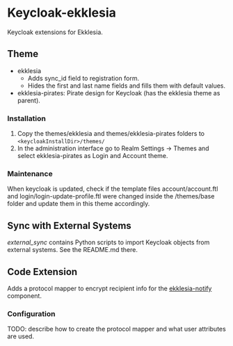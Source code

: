 # Keycloak-ekklesia

Keycloak extensions for Ekklesia.


## Theme

- ekklesia
  - Adds sync_id field to registration form.
  - Hides the first and last name fields and fills them with default values.
- ekklesia-pirates: Pirate design for Keycloak (has the ekklesia theme as parent).

### Installation

1. Copy the themes/ekklesia and themes/ekklesia-pirates folders to `<keycloakInstallDir>/themes/`
2. In the administration interface go to Realm Settings -> Themes and select ekklesia-pirates as Login and Account theme.

### Maintenance

When keycloak is updated, check if the template files account/account.ftl and login/login-update-profile.ftl were
changed inside the <keycloakInstallDir>/themes/base folder and update them in this theme accordingly.


## Sync with External Systems

*external_sync* contains Python scripts to import Keycloak objects from external systems.
See the README.md there.


## Code Extension

Adds a protocol mapper to encrypt recipient info for the
[ekklesia-notify](https://github.com/piratenpartei/ekklesia-notify) component.

### Configuration

TODO: describe how to create the protocol mapper and what user attributes are used.
